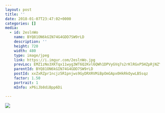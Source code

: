 ```yaml
---
layout: post
title: '' 
date: 2018-01-07T23:47:02+0000 
categories: [] 
media:
  - id: 2eslnWo
    name: BYQ81ON6kGIN74G4GDD7SW9rLD
    description: ''   
    height: 720
    width: 480
    type: image/jpeg
    link: https://i.imgur.com/2eslnWo.jpg
    prevLoc: EMZ1zNo3XKTqx11wyg3WT6Q2Kvl6QWh1DPVyGVq7s2rKlRGxP5HZpRjNZYZ3u7XnrXEGGJhxgZ8j9OkxcVWnxq2PQxivLMD8VPXWUr02VXnzKZhlxLPPO7EzcLGGvB20pPcl2VvmEzWJckW0Jrpj06fKN4ApN6y0sYQqKlAAy5fo4Gxnzww5unNpJ7n2PkIB2xQWZpMDT2Bgw32xzycK4Rwv7jmATqnMJMyK6wfN0rEmgkEzsqYJxw4JjVI271mjRkJo
    parentId: BYQ81ON6kGIN74G4GDD7SW9rLD
    postId: xxZxRZpr1ncjz5R1pnjws9GyDRXRVMiBpOmGApx0HkRkOywLB5sqz
    factor: 1.50
    portrait: 1
    mInfo: xP6iJb8diBpp6Di

---
```





[//]: #media:  
<a href="https://i.imgur.com/2eslnWo.jpg"><img class="postImage" src="https://i.imgur.com/2eslnWoh.jpg" />  
</a>   
